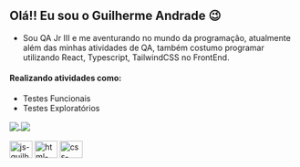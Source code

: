 ## Olá!! Eu sou o Guilherme Andrade 😉

 - Sou QA Jr III e me aventurando no mundo da programação, atualmente além das minhas atividades de QA, também costumo programar utilizando React, Typescript, TailwindCSS no FrontEnd.

#### Realizando atividades como:
- Testes Funcionais
- Testes Exploratórios

<div style="display: inline-block">
  <a href="https://github.com/jsguillerme">
    <img align="center" height: "180em" src="https://github-readme-stats.vercel.app/api?username=jsguillerme&show_icons=true&theme=tokyonight&include_all_commits=true&&count_private=true"/>
  </a> 
  <a href="https://github.com/jsguillerme">
    <img align="center" height: "180em" src="https://github-readme-stats.vercel.app/api/top-langs/?username=jsguillerme&layout=compact&langs_count=16&theme=tokyonight"/>
  </a>
</div>

<div style="inline-block"><br>
  <img align="center" height="30" alt="js-guilherme" width="40" src="https://cdn.jsdelivr.net/gh/devicons/devicon/icons/javascript/javascript-original.svg" />
  
  <img align="center" height="30" alt="html-guilherme" width="40" src="https://cdn.jsdelivr.net/gh/devicons/devicon/icons/html5/html5-original.svg" />
  
  <img align="center" height="30" alt="css-guilherme" width="40" src="https://cdn.jsdelivr.net/gh/devicons/devicon/icons/css3/css3-original.svg" />
</div>

##

